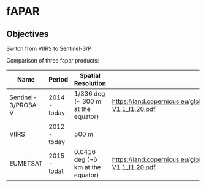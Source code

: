 # fAPAR

Objectives
---

Switch from VIIRS to Sentinel-3/P

Comparison of three fapar products:


|Name                  |Period           |Spatial Resolution                |Link|
|----------------------|-----------------|----------------------------------|----|
| Sentinel-3/PROBA-V   | 2014 - today    | 1/336 deg (~ 300 m at the equator)      | https://land.copernicus.eu/global/sites/cgls.vito.be/files/products/CGLOPS1_PUM_FAPAR300m-V1.1_I1.20.pdf |
| VIIRS                | 2012 - today    | 500 m                            | | 
| EUMETSAT             | 2015 - todat    | 0.0416 deg (~6 km at the equator) | https://land.copernicus.eu/global/sites/cgls.vito.be/files/products/CGLOPS1_PUM_FAPAR300m-V1.1_I1.20.pdf |
